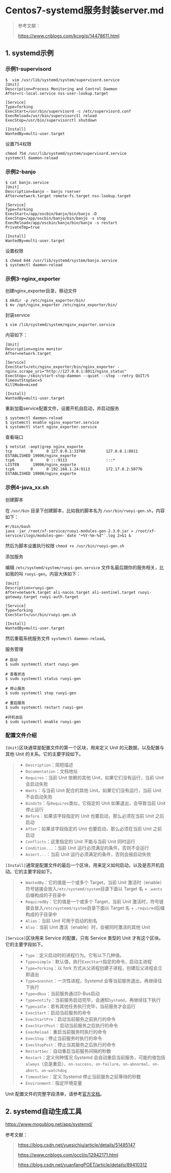 # Centos7-systemd服务封装server.md

> 参考文献：
>
> https://www.cnblogs.com/kcxg/p/14478611.html

## 1. systemd示例

### 示例1-supervisord

```shell
$  vim /usr/lib/systemd/system/supervisord.service
[Unit]
Description=Process Monitoring and Control Daemon
After=rc-local.service nss-user-lookup.target
    
[Service]
Type=forking
ExecStart=/usr/bin/supervisord -c /etc/supervisord.conf
ExecReload=/usr/bin/supervisorctl reload   
ExecStop=/usr/bin/supervisorctl shutdown  
    
[Install]
WantedBy=multi-user.target
```

 设置754权限

```shell
chmod 754 /usr/lib/systemd/system/supervisord.service
systemctl daemon-reload
```





### 示例2-banjo



```shell
$ cat banjo.service
[Unit]
Description=banjo - banjo rserver
After=network.target remote-fs.target nss-lookup.target

[Service]
Type=forking
ExecStart=/app/oscbin/banjo/bin/banjo -D
ExecStop=/app/oscbin/banjo/bin/banjo -s stop
ExecReload=/app/oscbin/banjo/bin/banjo -s restart
PrivateTmp=true

[Install]
WantedBy=multi-user.target
```

设置权限

```
$ chmod 644 /usr/lib/systemd/system/banjo.service
$ systemctl daemon-reload
```

### 示例3-nginx_exporter

创建nginx_exporter目录，移动文件

```shell
$ mkdir -p /etc/nginx_exporter/bin/
$ mv /opt/nginx_exporter /etc/nginx_exporter/bin/
```

 

封装service

```shell
$ vim /lib/systemd/system/nginx_exporter.service
```

内容如下：

```
[Unit]
Description=nginx monitor
After=network.target

[Service]
ExecStart=/etc/nginx_exporter/bin/nginx_exporter -nginx.scrape_uri="http://127.0.0.1:8011/nginx_status"
ExecStop=-/sbin/start-stop-daemon --quiet --stop --retry QUIT/5
TimeoutStopSec=5
KillMode=mixed

[Install]
WantedBy=multi-user.target
```

 

重新加载service配置文件，设置开机自启动，并启动服务

```shell
$ systemctl daemon-reload
$ systemctl enable nginx_exporter.service
$ systemctl start nginx_exporter.service
```

 

查看端口

```shell
$ netstat -anpt|grep nginx_exporte
tcp        0      0 127.0.0.1:33780         127.0.0.1:8011          ESTABLISHED 19006/nginx_exporte
tcp6       0      0 :::9113                 :::*                    LISTEN      19006/nginx_exporte
tcp6       0      0 192.168.1.24:9113       172.17.0.2:50776        ESTABLISHED 19006/nginx_exporte
```



### 示例4-java_xx.sh

创建脚本

在 `/usr/bin` 目录下创建脚本，比如我的脚本名为 `/usr/bin/ruoyi-gen.sh`，内容如下：

```
#!/bin/bash
java -jar /root/xf-service/ruoyi-modules-gen-2.3.0.jar > /root/xf-service/ilogs/modules-gen-`date "+%Y-%m-%d"`.log 2>&1 &
```

然后为脚本设置执行权限 `chmod +x /usr/bin/ruoyi-gen.sh`

添加服务

编辑 `/etc/systemd/system/ruoyi-gen.service` 文件名最后跟你的服务相关，比如我的叫 `ruoyi-gen`。内容大体如下：

````shell
[Unit]
Description=ruoyi-gen
After=network.target ali-nacos.target ali-sentinel.target ruoyi-gateway.target ruoyi-auth.target

[Service]
Type=forking
ExecStart=/usr/bin/ruoyi-gen.sh

[Install]
WantedBy=multi-user.target
````

然后重载系统服务文件 `systemctl daemon-reload`。

服务管理

```SHELL
# 启动
$ sudo systemctl start ruoyi-gen

# 查看状态
$ sudo systemctl status ruoyi-gen

# 停止服务
$ sudo systemctl stop ruoyi-gen

# 重启服务
$ sudo systemctl restart ruoyi-gen

#开机自启
$ sudo systemctl enable ruoyi-gen
```



### 配置文件介绍

`[Unit]`区块通常是配置文件的第一个区块，用来定义 Unit 的元数据，以及配置与其他 Unit 的关系。它的主要字段如下。

> - `Description`：简短描述
> - `Documentation`：文档地址
> - `Requires`：当前 Unit 依赖的其他 Unit，如果它们没有运行，当前 Unit 会启动失败
> - `Wants`：与当前 Unit 配合的其他 Unit，如果它们没有运行，当前 Unit 不会启动失败
> - `BindsTo`：与`Requires`类似，它指定的 Unit 如果退出，会导致当前 Unit 停止运行
> - `Before`：如果该字段指定的 Unit 也要启动，那么必须在当前 Unit 之后启动
> - `After`：如果该字段指定的 Unit 也要启动，那么必须在当前 Unit 之前启动
> - `Conflicts`：这里指定的 Unit 不能与当前 Unit 同时运行
> - `Condition...`：当前 Unit 运行必须满足的条件，否则不会运行
> - `Assert...`：当前 Unit 运行必须满足的条件，否则会报启动失败

`[Install]`通常是配置文件的最后一个区块，用来定义如何启动，以及是否开机启动。它的主要字段如下。

> - `WantedBy`：它的值是一个或多个 Target，当前 Unit 激活时（enable）符号链接会放入`/etc/systemd/system`目录下面以 Target 名 + `.wants`后缀构成的子目录中
> - `RequiredBy`：它的值是一个或多个 Target，当前 Unit 激活时，符号链接会放入`/etc/systemd/system`目录下面以 Target 名 + `.required`后缀构成的子目录中
> - `Alias`：当前 Unit 可用于启动的别名
> - `Also`：当前 Unit 激活（enable）时，会被同时激活的其他 Unit

`[Service]`区块用来 Service 的配置，只有 Service 类型的 Unit 才有这个区块。它的主要字段如下。

> - `Type`：定义启动时的进程行为。它有以下几种值。
> - `Type=simple`：默认值，执行`ExecStart`指定的命令，启动主进程
> - `Type=forking`：以 fork 方式从父进程创建子进程，创建后父进程会立即退出
> - `Type=oneshot`：一次性进程，Systemd 会等当前服务退出，再继续往下执行
> - `Type=dbus`：当前服务通过D-Bus启动
> - `Type=notify`：当前服务启动完毕，会通知`Systemd`，再继续往下执行
> - `Type=idle`：若有其他任务执行完毕，当前服务才会运行
> - `ExecStart`：启动当前服务的命令
> - `ExecStartPre`：启动当前服务之前执行的命令
> - `ExecStartPost`：启动当前服务之后执行的命令
> - `ExecReload`：重启当前服务时执行的命令
> - `ExecStop`：停止当前服务时执行的命令
> - `ExecStopPost`：停止当其服务之后执行的命令
> - `RestartSec`：自动重启当前服务间隔的秒数
> - `Restart`：定义何种情况 Systemd 会自动重启当前服务，可能的值包括`always`（总是重启）、`on-success`、`on-failure`、`on-abnormal`、`on-abort`、`on-watchdog`
> - `TimeoutSec`：定义 Systemd 停止当前服务之前等待的秒数
> - `Environment`：指定环境变量

Unit 配置文件的完整字段清单，请参考[官方文档](https://www.freedesktop.org/software/systemd/man/systemd.unit.html)。






## 2. systemd自动生成工具

https://www.mogublog.net/app/systemd/






参考文献：

> https://blog.csdn.net/yuesichiu/article/details/51485147
>
> https://www.cnblogs.com/occl/p/12942171.html
>
> https://blog.csdn.net/yuanfangPOET/article/details/89410312